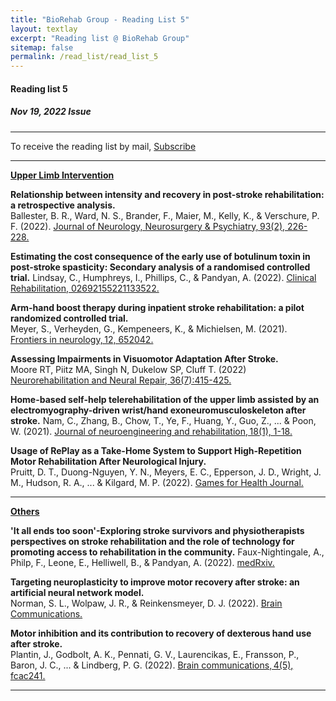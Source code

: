 ```yaml
---
title: "BioRehab Group - Reading List 5"
layout: textlay
excerpt: "Reading list @ BioRehab Group"
sitemap: false
permalink: /read_list/read_list_5
---
```


#### Reading list 5
##### Nov 19, 2022 Issue 

---

To receive the reading list by mail, [Subscribe](https://forms.gle/tnrR7bbEnf3SqjmLA)

---

<b> <ins> Upper Limb Intervention </ins> </b>

**Relationship between intensity and recovery in post-stroke rehabilitation: a retrospective analysis.** <br> Ballester, B. R., Ward, N. S., Brander, F., Maier, M., Kelly, K., & Verschure, P. F. (2022). [Journal of Neurology, Neurosurgery & Psychiatry, 93(2), 226-228.](http://dx.doi.org/10.1136/jnnp-2021-326948)

**Estimating the cost consequence of the early use of botulinum toxin in post-stroke spasticity: Secondary analysis of a randomised controlled trial.** Lindsay, C., Humphreys, I., Phillips, C., & Pandyan, A. (2022). [Clinical Rehabilitation, 02692155221133522.](https://journals.sagepub.com/doi/full/10.1177/02692155221133522) 

**Arm-hand boost therapy during inpatient stroke rehabilitation: a pilot randomized controlled trial.** <br> Meyer, S., Verheyden, G., Kempeneers, K., & Michielsen, M. (2021). [Frontiers in neurology, 12, 652042.](https://doi.org/10.3389/fneur.2021.652042) 

**Assessing Impairments in Visuomotor Adaptation After Stroke.** <br> Moore RT, Piitz MA, Singh N, Dukelow SP, Cluff T. (2022) [Neurorehabilitation and Neural Repair, 36(7):415-425.](https://doi.org/10.1177/15459683221095166)

**Home-based self-help telerehabilitation of the upper limb assisted by an electromyography-driven wrist/hand exoneuromusculoskeleton after stroke.** Nam, C., Zhang, B., Chow, T., Ye, F., Huang, Y., Guo, Z., ... & Poon, W. (2021). [Journal of neuroengineering and rehabilitation, 18(1), 1-18.](https://link.springer.com/article/10.1186/s12984-021-00930-3) 

**Usage of RePlay as a Take-Home System to Support High-Repetition Motor Rehabilitation After Neurological Injury.** <br> Pruitt, D. T., Duong-Nguyen, Y. N., Meyers, E. C., Epperson, J. D., Wright, J. M., Hudson, R. A., ... & Kilgard, M. P. (2022). [Games for Health Journal.](https://doi.org/10.1089/g4h.2022.0118)

---

<b> <ins> Others </ins> </b>

**'It all ends too soon'-Exploring stroke survivors and physiotherapists perspectives on stroke rehabilitation and the role of technology for promoting access to rehabilitation in the community.** Faux-Nightingale, A., Philp, F., Leone, E., Helliwell, B., & Pandyan, A. (2022). [medRxiv.](https://doi.org/10.1101/2022.03.18.22272596) 

**Targeting neuroplasticity to improve motor recovery after stroke: an artificial neural network model.** <br> Norman, S. L., Wolpaw, J. R., & Reinkensmeyer, D. J. (2022). [Brain Communications.](https://doi.org/10.1093/braincomms/fcac264) 

**Motor inhibition and its contribution to recovery of dexterous hand use after stroke.** <br> Plantin, J., Godbolt, A. K., Pennati, G. V., Laurencikas, E., Fransson, P., Baron, J. C., ... & Lindberg, P. G. (2022). [Brain communications, 4(5), fcac241.](https://doi.org/10.1093/braincomms/fcac241) 

--- 